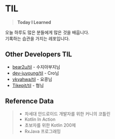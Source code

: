 # TIL
> **Today I Learned**

오늘 하루도 많은 분들에게 많은 것을 배웁니다.  
기록하는 습관을 가지는 레포입니다.

## Other Developers TIL

* [bear2u/til](https://github.com/bear2u/til) - 수지아부지님
* [dev-juyoung/til](https://github.com/dev-juyoung/til) - Cro님
* [ykyahwa/til](https://github.com/ykyahwa/TIL) - 요콩님
* [Tikepjt/til](https://github.com/Tikepjt/TIL) - 협님

## Reference Data

> * 차세대 안드로이드 개발자를 위한 커니의 코틀린  
> * Kotlin In Action
> * 초보자를 위한 Kotlin 200제
> * RxJava 프로그래밍